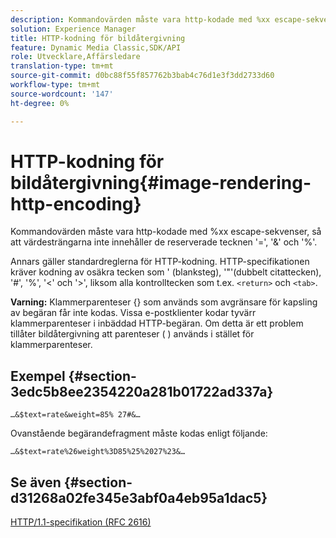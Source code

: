```yaml
---
description: Kommandovärden måste vara http-kodade med %xx escape-sekvenser, så att värdesträngarna inte innehåller de reserverade tecknen '=', '&' och '%'.
solution: Experience Manager
title: HTTP-kodning för bildåtergivning
feature: Dynamic Media Classic,SDK/API
role: Utvecklare,Affärsledare
translation-type: tm+mt
source-git-commit: d0bc88f55f857762b3bab4c76d1e3f3dd2733d60
workflow-type: tm+mt
source-wordcount: '147'
ht-degree: 0%

---
```



# HTTP-kodning för bildåtergivning{#image-rendering-http-encoding}

Kommandovärden måste vara http-kodade med %xx escape-sekvenser, så att värdesträngarna inte innehåller de reserverade tecknen &#39;=&#39;, &#39;&amp;&#39; och &#39;%&#39;.

Annars gäller standardreglerna för HTTP-kodning. HTTP-specifikationen kräver kodning av osäkra tecken som &#39; (blanksteg), &#39;&quot;&#39;(dubbelt citattecken), &#39;#&#39;, &#39;%&#39;, &#39;&lt;&#39; och &#39;>&#39;, liksom alla kontrolltecken som t.ex. `<return>` och `<tab>`.

**Varning:** Klammerparenteser {} som används som avgränsare för kapsling av begäran får inte kodas. Vissa e-postklienter kodar tyvärr klammerparenteser i inbäddad HTTP-begäran. Om detta är ett problem tillåter bildåtergivning att parenteser ( ) används i stället för klammerparenteser.

## Exempel {#section-3edc5b8ee2354220a281b01722ad337a}

`…&$text=rate&weight=85% 27#&…`

Ovanstående begärandefragment måste kodas enligt följande:

`…&$text=rate%26weight%3D85%25%2027%23&…`

## Se även {#section-d31268a02fe345e3abf0a4eb95a1dac5}

[HTTP/1.1-specifikation (RFC 2616)](https://www.w3.org/Protocols/rfc2616/rfc2616.html)
